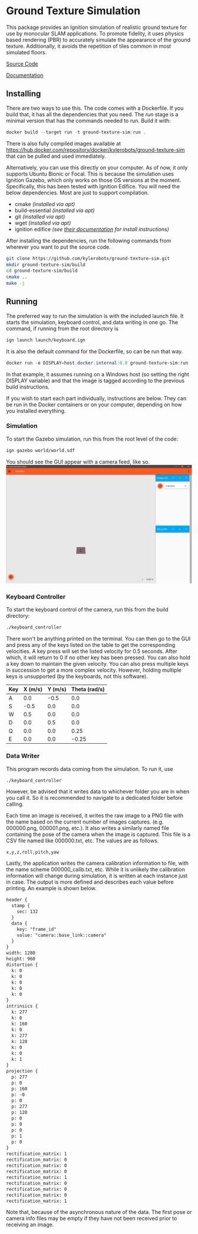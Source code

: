 # Ground Texture Simulation
This package provides an Ignition simulation of realistic ground texture for use by monocular SLAM applications. To
promote fidelity, it uses physics based rendering (PBR) to accurately simulate the appearance of the ground texture.
Additionally, it avoids the repetition of tiles common in most simulated floors.

[Source Code](https://github.com/kylerobots/ground-texture-sim)

[Documentation](https://kylerobots.github.io/ground-texture-sim/)

## Installing ##
There are two ways to use this. The code comes with a Dockerfile. If you build that, it has all the dependencies that
you need. The *run* stage is a minimal version that has the commands needed to run. Build it with:
```powershell
docker build --target run -t ground-texture-sim:run .
```
There is also fully compiled images available at https://hub.docker.com/repository/docker/kylerobots/ground-texture-sim
that can be pulled and used immediately.

Alternatively, you can use this directly on your computer. As of now, it only supports Ubuntu Bionic or Focal.
This is because the simulation uses Ignition Gazebo, which only works on those OS versions at the moment. Specifically,
this has been tested with Ignition Edifice. You will need the below dependencies. Most are just to support compilation.

* cmake *(installed via apt)*
* build-essential *(installed via apt)*
* git *(installed via apt)*
* wget *(installed via apt)*
* ignition edifice *(see [their documentation](https://www.ignitionrobotics.org/docs/edifice/install_ubuntu) for install
instructions)*

After installing the dependencies, run the following commands from wherever you want to put the source code.
```bash
git clone https://github.com/kylerobots/ground-texture-sim.git
mkdir ground-texture-sim/build
cd ground-texture-sim/build
cmake ..
make -j
```

## Running ##
The preferred way to run the simulation is with the included launch file. It starts the simulation, keyboard control,
and data writing in one go. The command, if running from the root directory is 
```bash
ign launch launch/keyboard.ign
```
It is also the default command for the Dockerfile, so can be run that way.
```powershell
docker run -e DISPLAY=host.docker.internal:0.0 ground-texture-sim:run
```
In that example, it assumes running on a Windows host (so setting the right DISPLAY variable) and that the image is
tagged according to the previous build instructions.

If you wish to start each part individually, instructions are below. They can be run in the Docker containers or on
your computer, depending on how you installed everything.

### Simulation ###
To start the Gazebo simulation, run this from the root level of the code:
```bash
ign gazebo world/world.sdf
```
You should see the GUI appear with a camera feed, like so.
![Example GUI](GUI.png)

### Keyboard Controller ###
To start the keyboard control of the camera, run this from the build directory:
```bash
./keyboard_controller
```
There won't be anything printed on the terminal. You can then go to the GUI and press any of the keys listed on the
table to get the corresponding velocities. A key press will set the listed velocity for 0.5 seconds. After which, it
will return to 0 if no other key has been pressed. You can also hold a key down to maintain the given velocity. You
can also press multiple keys in succession to get a more complex velocity. However, holding multiple keys is
unsupported (by the keyboards, not this software).

| Key | X (m/s) | Y (m/s) | Theta (rad/s) |
| --- | ------- | ------- | ------------- |
| A   | 0.0     | -0.5    | 0.0           |
| S   | -0.5    | 0.0     | 0.0           |
| W   | 0.5     | 0.0     | 0.0           |
| D   | 0.0     | 0.5     | 0.0           |
| Q   | 0.0     | 0.0     | 0.25          |
| E   | 0.0     | 0.0     | -0.25         |

### Data Writer ###
This program records data coming from the simulation. To run it, use
```bash
./keyboard_controller
```
However, be advised that it writes data to whichever folder you are in when you call it. So it is recommended to
navigate to a dedicated folder before calling.

Each time an image is received, it writes the raw image to a PNG file with the name based on the current number of
images captures. (e.g. 000000.png, 000001.png, etc.). It also writes a similarly named file containing the pose of the
camera when the image is captured. This file is a CSV file named like 000000.txt, etc. The values are as follows.
```
x,y,z,roll,pitch,yaw
```
Lastly, the application writes the camera calibration information to file, with the name scheme 000000_calib.txt, etc.
While it is unlikely the calibration information will change during simulation, it is written at each instance just in
case. The output is more defined and describes each value before printing. An example is shown below.

```
header {
  stamp {
    sec: 132
  }
  data {
    key: "frame_id"
    value: "camera::base_link::camera"
  }
}
width: 1280
height: 960
distortion {
  k: 0
  k: 0
  k: 0
  k: 0
  k: 0
}
intrinsics {
  k: 277
  k: 0
  k: 160
  k: 0
  k: 277
  k: 120
  k: 0
  k: 0
  k: 1
}
projection {
  p: 277
  p: 0
  p: 160
  p: -0
  p: 0
  p: 277
  p: 120
  p: 0
  p: 0
  p: 0
  p: 1
  p: 0
}
rectification_matrix: 1
rectification_matrix: 0
rectification_matrix: 0
rectification_matrix: 0
rectification_matrix: 1
rectification_matrix: 0
rectification_matrix: 0
rectification_matrix: 0
rectification_matrix: 1
```

Note that, because of the asynchronous nature of the data. The first pose or camera info files may be empty if they have
not been received prior to receiving an image.